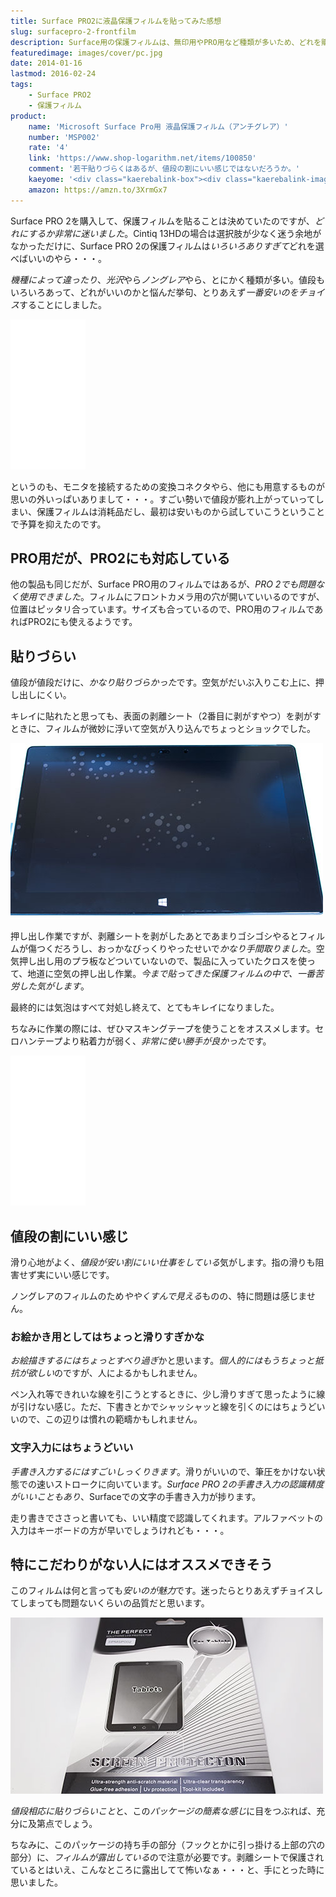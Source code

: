 ```yaml
---
title: Surface PRO2に液晶保護フィルムを貼ってみた感想
slug: surfacepro-2-frontfilm
description: Surface用の保護フィルムは、無印用やPRO用など種類が多いため、どれを購入するか非常に迷いました。とりあえずAmazonで購入できるもので、一番安いものを選びました。貼り付けるのに苦労しましたが、品質に特に不満はありません。
featuredimage: images/cover/pc.jpg
date: 2014-01-16
lastmod: 2016-02-24
tags: 
    - Surface PRO2
    - 保護フィルム
product:
    name: 'Microsoft Surface Pro用 液晶保護フィルム（アンチグレア）'
    number: 'MSP002'
    rate: '4'
    link: 'https://www.shop-logarithm.net/items/100850'
    comment: '若干貼りづらくはあるが、値段の割にいい感じではないだろうか。'
    kaeyome: '<div class="kaerebalink-box"><div class="kaerebalink-image"><a href="https://www.amazon.co.jp/exec/obidos/ASIN/B00C3AODVC/illusionspace-22/ref=nosim/" rel="nofollow" target="_blank"><img src="https://ecx.images-amazon.com/images/I/41CR7CKIkmL._SL160_.jpg" style="border: none;" /></a></div><div class="kaerebalink-info"><div class="kaerebalink-name"><a href="https://www.amazon.co.jp/exec/obidos/ASIN/B00C3AODVC/illusionspace-22/ref=nosim/" rel="nofollow" target="_blank">Microsoft Surface Pro用 液晶保護フィルム（アンチグレア）【ネットショップ ロガリズム】MSP002</a><div class="kaerebalink-powered-date">posted with <a href="https://kaereba.com" rel="nofollow" target="_blank">カエレバ</a></div></div><div class="kaerebalink-detail"> CSPDA     </div><div class="kaerebalink-link1"><div class="shoplinkamazon"><a href="https://www.amazon.co.jp/gp/search?keywords=Microsoft%20Surface%20Pro%97p%20%89t%8F%BB%95%DB%8C%EC%83t%83B%83%8B%83%80&__mk_ja_JP=%83J%83%5E%83J%83i&tag=illusionspace-22" rel="nofollow" target="_blank" title="アマゾン" >Amazonで購入</a></div><div class="shoplinkrakuten"><a href="https://hb.afl.rakuten.co.jp/hgc/0e95387f.f2aef20d.0e953880.25e412bd/?pc=http%3A%2F%2Fsearch.rakuten.co.jp%2Fsearch%2Fmall%2FMicrosoft%2520Surface%2520Pro%25E7%2594%25A8%2520%25E6%25B6%25B2%25E6%2599%25B6%25E4%25BF%259D%25E8%25AD%25B7%25E3%2583%2595%25E3%2582%25A3%25E3%2583%25AB%25E3%2583%25A0%2F-%2Ff.1-p.1-s.1-sf.0-st.A-v.2%3Fx%3D0%26scid%3Daf_ich_link_urltxt%26m%3Dhttp%3A%2F%2Fm.rakuten.co.jp%2F" rel="nofollow" target="_blank" title="楽天市場" >楽天市場で購入</a></div></div></div><div class="booklink-footer" style="clear: left"></div></div>'
    amazon: https://amzn.to/3XrmGx7
---
```


Surface PRO 2を購入して、保護フィルムを貼ることは決めていたのですが、<em>どれにするか非常に迷いました</em>。Cintiq 13HDの場合は選択肢が少なく迷う余地がなかっただけに、Surface PRO 2の保護フィルムは<em>いろいろありすぎて</em>どれを選べばいいのやら・・・。

<em>機種によって違ったり</em>、<em>光沢</em>やら<em>ノングレア</em>やら、とにかく種類が多い。値段もいろいろあって、どれがいいのかと悩んだ挙句、とりあえず<em>一番安いのをチョイス</em>することにしました。

<iframe style="width:120px;height:240px;" marginwidth="0" marginheight="0" scrolling="no" frameborder="0" src="//rcm-fe.amazon-adsystem.com/e/cm?lt1=_blank&bc1=000000&IS2=1&bg1=FFFFFF&fc1=000000&lc1=0000FF&t=illusionspace-22&language=ja_JP&o=9&p=8&l=as4&m=amazon&f=ifr&ref=as_ss_li_til&asins=B00C3AODVC&linkId=068f749d478db75d0b77bb31f7ed17bf"></iframe>

というのも、モニタを接続するための変換コネクタやら、他にも用意するものが思いの外いっぱいありまして・・・。すごい勢いで値段が膨れ上がっていってしまい、保護フィルムは消耗品だし、最初は安いものから試していこうということで予算を抑えたのです。

## PRO用だが、PRO2にも対応している

他の製品も同じだが、Surface PRO用のフィルムではあるが、<em>PRO 2でも問題なく使用できました</em>。フィルムにフロントカメラ用の穴が開いていいるのですが、位置はピッタリ合っています。サイズも合っているので、PRO用のフィルムであればPRO2にも使えるようです。

## 貼りづらい


値段が値段だけに、<em>かなり貼りづらかった</em>です。空気がだいぶ入りこむ上に、押し出しにくい。

キレイに貼れたと思っても、表面の剥離シート（2番目に剥がすやつ）を剥がすときに、フィルムが微妙に浮いて空気が入り込んでちょっとショックでした。

![Surface PRO2液晶保護フィルム貼ったところ](P1121963.jpg)

押し出し作業ですが、剥離シートを剥がしたあとであまりゴシゴシやるとフィルムが傷つくだろうし、おっかなびっくりやったせいで<em>かなり手間取りました</em>。空気押し出し用のプラ板などついていないので、製品に入っていたクロスを使って、地道に空気の押し出し作業。<em>今まで貼ってきた保護フィルムの中で、一番苦労した気がします</em>。

最終的には気泡はすべて対処し終えて、とてもキレイになりました。

ちなみに作業の際には、ぜひマスキングテープを使うことをオススメします。セロハンテープより粘着力が弱く、<em>非常に使い勝手が良かった</em>です。

<iframe style="width:120px;height:240px;" marginwidth="0" marginheight="0" scrolling="no" frameborder="0" src="//rcm-fe.amazon-adsystem.com/e/cm?lt1=_blank&bc1=000000&IS2=1&bg1=FFFFFF&fc1=000000&lc1=0000FF&t=illusionspace-22&language=ja_JP&o=9&p=8&l=as4&m=amazon&f=ifr&ref=as_ss_li_til&asins=B0000WS000&linkId=9a862e97e6234b099ec6231664027354"></iframe>

## 値段の割にいい感じ


滑り心地がよく、<em>値段が安い割にいい仕事をしている</em>気がします。指の滑りも阻害せず実にいい感じです。

ノングレアのフィルムのため<em>ややくすんで見える</em>ものの、特に問題は感じません。


### お絵かき用としてはちょっと滑りすぎかな


<em>お絵描きするにはちょっとすべり過ぎ</em>かと思います。<em>個人的にはもうちょっと抵抗が欲しい</em>のですが、人によるかもしれません。

ペン入れ等できれいな線を引こうとするときに、少し滑りすぎて思ったように線が引けない感じ。ただ、下書きとかでシャッシャッと線を引くのにはちょうどいいので、この辺りは慣れの範疇かもしれません。


### 文字入力にはちょうどいい


<em>手書き入力するにはすごいしっくりきます</em>。滑りがいいので、筆圧をかけない状態での速いストロークに向いています。<em>Surface PRO 2の手書き入力の認識精度がいいこともあり</em>、Surfaceでの文字の手書き入力が捗ります。

走り書きでささっと書いても、いい精度で認識してくれます。アルファベットの入力はキーボードの方が早いでしょうけれども・・・。


## 特にこだわりがない人にはオススメできそう


このフィルムは何と言っても<em>安いのが魅力</em>です。迷ったらとりあえずチョイスしてしまっても問題ないくらいの品質だと思います。

![Surface PRO2液晶保護フィルム](P1121930.jpg)

<em>値段相応に貼りづらいこと</em>と、この<em>パッケージの簡素な感じ</em>に目をつぶれば、充分に及第点でしょう。

ちなみに、このパッケージの持ち手の部分（フックとかに引っ掛ける上部の穴の部分）に、<em>フィルムが露出している</em>ので注意が必要です。剥離シートで保護されているとはいえ、こんなところに露出してて怖いなぁ・・・と、手にとった時に思いました。
